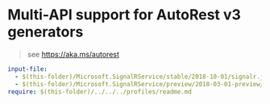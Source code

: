 # Multi-API support for AutoRest v3 generators

> see https://aka.ms/autorest

``` yaml
input-file:
  - $(this-folder)/Microsoft.SignalRService/stable/2018-10-01/signalr.json
  - $(this-folder)/Microsoft.SignalRService/preview/2018-03-01-preview/signalr.json
require: $(this-folder)/../../../profiles/readme.md
```
